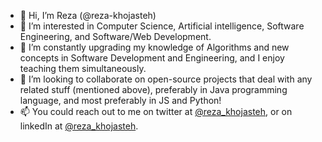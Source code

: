 - 👋 Hi, I’m Reza (@reza-khojasteh)
- 👀 I’m interested in Computer Science, Artificial intelligence, Software Engineering, and Software/Web Development.
- 🌱 I’m constantly upgrading my knowledge of Algorithms and new concepts in Software Development and Engineering, and I enjoy teaching them simultaneously.
- 💞️ I’m looking to collaborate on open-source projects that deal with any related stuff (mentioned above), preferably in Java programming language, and most preferably in JS and Python!
- 📫 You could reach out to me on twitter at [@reza_khojasteh](https://twitter.com/reza_khojasteh), or on linkedIn at [@reza_khojasteh](https://www.linkedin.com/in/reza-khojasteh/).

<!---
reza-khojasteh/reza-khojasteh is a ✨ special ✨ repository because its `README.md` (this file) appears on your GitHub profile.
You can click the Preview link to take a look at your changes.
--->
